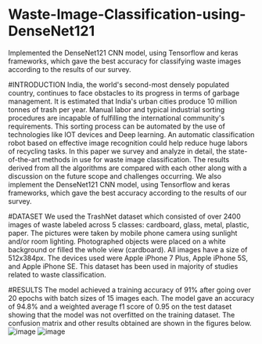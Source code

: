 # Waste-Image-Classification-using-DenseNet121
Implemented the DenseNet121 CNN model, using Tensorflow and keras frameworks, which gave the best accuracy for classifying waste images according to the results of our survey.

#INTRODUCTION 
India, the world's second-most densely populated country, continues to face obstacles to its progress in terms of garbage management. It is estimated that India's urban cities produce 10 million tonnes of trash per year. Manual labor and typical industrial sorting procedures are incapable of fulfilling the international community's requirements. This sorting process can be automated by the use of technologies like IOT devices and Deep learning. An automatic classification robot based on effective image recognition could help reduce huge labors of recycling tasks. In this paper we survey and analyze in detail, the state-of-the-art methods in use for waste image classification. The results derived from all the algorithms are compared with each other along with a discussion on the future scope and challenges occurring. We also implement the DenseNet121 CNN model, using Tensorflow and keras frameworks, which gave the best accuracy according to the results of our survey.

#DATASET
We used the TrashNet dataset which consisted of over 2400 images of waste labeled across 5 classes: cardboard, glass, metal, plastic, paper. The pictures were taken
by mobile phone camera using sunlight and/or room lighting. Photographed objects were placed on a white background or filled the whole view (cardboard). All images have a size of 512x384px. The devices used were Apple iPhone 7 Plus, Apple iPhone 5S, and Apple iPhone SE. This dataset has been used in majority of studies related to waste classification.

#RESULTS 
The model achieved a training accuracy of 91% after going over 20 epochs with batch sizes of 15 images each. The model gave an accuracy of 94.8% and a weighted average f1 score of 0.95 on the test dataset showing that the model was not overfitted on the training dataset. The confusion matrix and other results obtained are shown in the figures below.
![image](https://user-images.githubusercontent.com/64646670/171390698-7df6e8c5-b17a-4d81-adc4-3f4c3f0425dc.png)
![image](https://user-images.githubusercontent.com/64646670/171390835-15f25aa1-5397-4922-bf96-1180e174564d.png)
